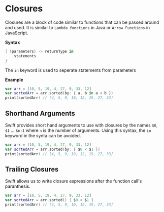 # Closures

Closures are a block of code similar to functions that can be passed around and used. It is similar to `Lambda functions` in Java or `Arrow Functions` in JavaScript.

**Syntax**

```swift
{ (parameters) -> returnType in
	statements
}
```

The `in` keyword is used to seperate statements from parameters

**Example**

```swift
var arr = [10, 5, 19, 4, 27, 9, 33, 12]
var sortedArr = arr.sorted(by: { a, b in a < b })
print(sortedArr) // [4, 5, 9, 10, 12, 19, 27, 33]
```

## Shorthand Arguments

Swift provides short hand arguments to use with closures by the names `$0`, `$1` ... `$n-1` where `n` is the number of arguments. Using this syntax, the `in` keyword in the synta can be avoided.

```swift
var arr = [10, 5, 19, 4, 27, 9, 33, 12]
var sortedArr = arr.sorted(by: { $0 < $1 })
print(sortedArr) // [4, 5, 9, 10, 12, 19, 27, 33]
```

## Trailing Closures

Swift allows us to write closure espressions after the function call's paranthesis.

```swift
var arr = [10, 5, 19, 4, 27, 9, 33, 12]
var sortedArr = arr.sorted() { $0 < $1 }
print(sortedArr) // [4, 5, 9, 10, 12, 19, 27, 33]
```